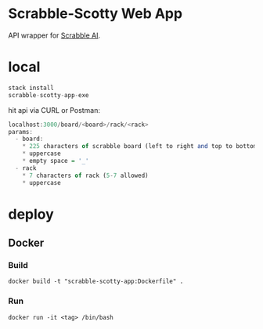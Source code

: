 # Scrabble-Scotty Web App

API wrapper for [Scrabble AI](https://github.com/jzwood/ScrabbleOracle).


# local

```haskell
stack install
scrabble-scotty-app-exe
```

hit api via CURL or Postman:
```haskell
localhost:3000/board/<board>/rack/<rack>
params:
  - board:
    * 225 characters of scrabble board (left to right and top to bottom)
    * uppercase
    * empty space = '_'
  - rack
    * 7 characters of rack (5-7 allowed)
    * uppercase
```

# deploy

## Docker
### Build
`docker build -t "scrabble-scotty-app:Dockerfile" .`

### Run
`docker run -it <tag> /bin/bash`
